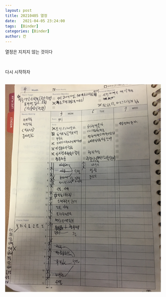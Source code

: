 ```yaml
---
layout: post
title: 20210405 열정
date:   2021-04-05 23:24:00
tags:  [Binder]
categories: [Binder]
author: 칸
---
```




<p>열정은 지치지 않는 것이다</p>
<br>
<p>다시 시작하자</p>
<br>
<img src="/images/KakaoTalk_20210405_235316047.jpg"/>
